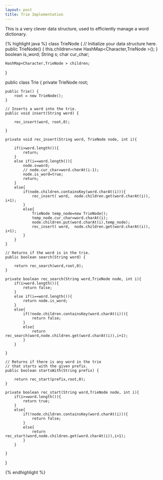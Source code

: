 ```yaml
---
layout: post
title: Trie Implementation
---
```


This is a very clever data structure, used to efficiently manage a word dictionary.

{% highlight java %}
class TrieNode {
    // Initialize your data structure here.
    public TrieNode() {
        this.children=new HashMap<Character,TrieNode >();
    }
    boolean is_word;
    String s;
    char cur_char;

    HashMap<Character,TrieNode > children;
}

public class Trie {
    private TrieNode root;

    public Trie() {
        root = new TrieNode();
    }

    // Inserts a word into the trie.
    public void insert(String word) {

        rec_insert(word, root,0);

    }

    private void rec_insert(String word, TrieNode node, int i){

        if(i>word.length()){
            return;
        }
        else if(i==word.length()){
            node.s=word;
            // node.cur_char=word.charAt(i-1);
            node.is_word=true;
            return;
        }
        else{
            if(node.children.containsKey(word.charAt(i))){
                rec_insert( word,  node.children.get(word.charAt(i)), i+1);
            }
            else{
                TrieNode temp_node=new TrieNode();
                temp_node.cur_char=word.charAt(i);
                node.children.put(word.charAt(i),temp_node);
                rec_insert( word,  node.children.get(word.charAt(i)), i+1);
            }
        }
    }

    // Returns if the word is in the trie.
    public boolean search(String word) {

        return rec_search(word,root,0);
    }

    private boolean rec_search(String word,TrieNode node, int i){
        if(i>word.length()){
            return false;
        }
        else if(i==word.length()){
            return node.is_word;
        }
        else{
            if(!node.children.containsKey(word.charAt(i))){
                return false;
            }
            else{
                return rec_search(word,node.children.get(word.charAt(i)),i+1);
            }
        }

    }

    // Returns if there is any word in the trie
    // that starts with the given prefix.
    public boolean startsWith(String prefix) {

        return rec_start(prefix,root,0);
    }

    private boolean rec_start(String word,TrieNode node, int i){
        if(i>=word.length()){
            return true;
        }
        else{
            if(!node.children.containsKey(word.charAt(i))){
                return false;
            }
            else{
                return rec_start(word,node.children.get(word.charAt(i)),i+1);
            }
        }

    }
}

{% endhighlight %}
